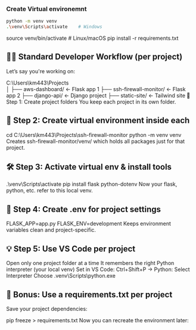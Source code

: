 ### Create Virtual environemnt
```bash
python -m venv venv
.\venv\Scripts\activate    # Windows
```
source venv/bin/activate   # Linux/macOS
pip install -r requirements.txt

## 👨‍💻 Standard Developer Workflow (per project)
Let’s say you're working on:

C:\Users\km443\Projects\
│
├── aws-dashboard/        ← Flask app 1
├── ssh-firewall-monitor/ ← Flask app 2
├── django-api/           ← Django project
├── static-site/          ← Tailwind site
🧱 Step 1: Create project folders
You keep each project in its own folder.

## 🐍 Step 2: Create virtual environment inside each

cd C:\Users\km443\Projects\ssh-firewall-monitor
python -m venv venv
Creates ssh-firewall-monitor/venv/ which holds all packages just for that project.

## 🛠 Step 3: Activate virtual env & install tools

.\venv\Scripts\activate
pip install flask python-dotenv
Now your flask, python, etc. refer to this local venv.

## 📁 Step 4: Create .env for project settings

FLASK_APP=app.py
FLASK_ENV=development
Keeps environment variables clean and project-specific.

## 💡 Step 5: Use VS Code per project
Open only one project folder at a time
It remembers the right Python interpreter (your local venv)
Set in VS Code:
Ctrl+Shift+P → Python: Select Interpreter
Choose .venv\Scripts\python.exe

## 🧪 Bonus: Use a requirements.txt per project
Save your project dependencies:

pip freeze > requirements.txt
Now you can recreate the environment later:


